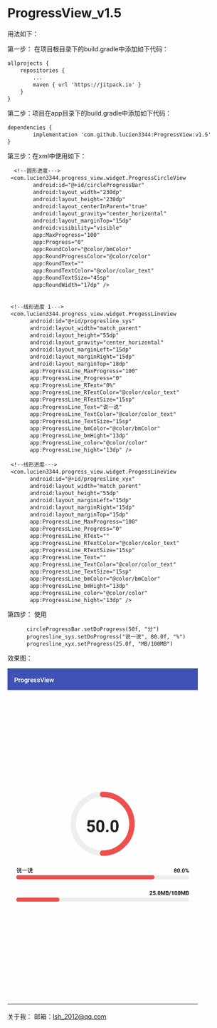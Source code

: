 # ProgressView_v1.5

 用法如下：

 第一步： 在项目根目录下的build.gradle中添加如下代码：

	allprojects {
		repositories {
			...
			maven { url 'https://jitpack.io' }
		}
	}

 第二步：项目在app目录下的build.gradle中添加如下代码：

	dependencies {
	        implementation 'com.github.lucien3344:ProgressView:v1.5'
	}
  
  

 第三步：在xml中使用如下：

      <!--圆形进度--->
     <com.lucien3344.progress_view.widget.ProgressCircleView
            android:id="@+id/circleProgressBar"
            android:layout_width="230dp"
            android:layout_height="230dp"
            android:layout_centerInParent="true"
            android:layout_gravity="center_horizontal"
            android:layout_marginTop="15dp"
            android:visibility="visible"
            app:MaxProgress="100"
            app:Progress="0"
            app:RoundColor="@color/bmColor"
            app:RoundProgressColor="@color/color"
            app:RoundText=""
            app:RoundTextColor="@color/color_text"
            app:RoundTextSize="45sp"
            app:RoundWidth="17dp" />


     <!--线形进度 1--->
     <com.lucien3344.progress_view.widget.ProgessLineView
           android:id="@+id/progresline_sys"
           android:layout_width="match_parent"
           android:layout_height="55dp"
           android:layout_gravity="center_horizontal"
           android:layout_marginLeft="15dp"
           android:layout_marginRight="15dp"
           android:layout_marginTop="18dp"
           app:ProgressLine_MaxProgress="100"
           app:ProgressLine_Progress="0"
           app:ProgressLine_RText="0%"
           app:ProgressLine_RTextColor="@color/color_text"
           app:ProgressLine_RTextSize="15sp"
           app:ProgressLine_Text="说一说"
           app:ProgressLine_TextColor="@color/color_text"
           app:ProgressLine_TextSize="15sp"
           app:ProgressLine_bmColor="@color/bmColor"
           app:ProgressLine_bmHight="13dp"
           app:ProgressLine_color="@color/color"
           app:ProgressLine_hight="13dp" />

     <!--线形进度--->
     <com.lucien3344.progress_view.widget.ProgessLineView
           android:id="@+id/progresline_xyx"
           android:layout_width="match_parent"
           android:layout_height="55dp"
           android:layout_marginLeft="15dp"
           android:layout_marginRight="15dp"
           android:layout_marginTop="15dp"
           app:ProgressLine_MaxProgress="100"
           app:ProgressLine_Progress="0"
           app:ProgressLine_RText=""
           app:ProgressLine_RTextColor="@color/color_text"
           app:ProgressLine_RTextSize="15sp"
           app:ProgressLine_Text=""
           app:ProgressLine_TextColor="@color/color_text"
           app:ProgressLine_TextSize="15sp"
           app:ProgressLine_bmColor="@color/bmColor"
           app:ProgressLine_bmHight="13dp"
           app:ProgressLine_color="@color/color"
           app:ProgressLine_hight="13dp" />

  
 第四步： 使用

          circleProgressBar.setDoProgress(50f, "分")
          progresline_sys.setDoProgress("说一说", 80.0f, "%")
          progresline_xyx.setProgress(25.0f, "MB/100MB")


 效果图：

 ![ProgressView_v1.5](https://github.com/lucien3344/ProgressView/blob/16c77a86ab333c2685bc52b679484fe1b63ae369/sample_image.png)






 关于我：  邮箱：lsh_2012@qq.com


















